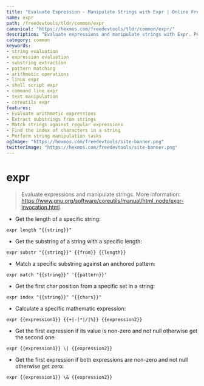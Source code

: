 ```yaml
---
title: "Evaluate Expression - Manipulate Strings with Expr | Online Free DevTools by Hexmos"
name: expr
path: /freedevtools/tldr/common/expr
canonical: "https://hexmos.com/freedevtools/tldr/common/expr/"
description: "Evaluate expressions and manipulate strings with Expr. Perform arithmetic operations, substring extractions, and pattern matching. Free online tool, no registration required."
category: common
keywords:
- string evaluation
- expression evaluation
- substring extraction
- pattern matching
- arithmetic operations
- linux expr
- shell script expr
- command line expr
- text manipulation
- coreutils expr
features:
- Evaluate arithmetic expressions
- Extract substrings from strings
- Match strings against regular expressions
- Find the index of characters in a string
- Perform string manipulation tasks
ogImage: "https://hexmos.com/freedevtools/site-banner.png"
twitterImage: "https://hexmos.com/freedevtools/site-banner.png"
---
```


# expr

> Evaluate expressions and manipulate strings.
> More information: <https://www.gnu.org/software/coreutils/manual/html_node/expr-invocation.html>.

- Get the length of a specific string:

`expr length "{{string}}"`

- Get the substring of a string with a specific length:

`expr substr "{{string}}" {{from}} {{length}}`

- Match a specific substring against an anchored pattern:

`expr match "{{string}}" '{{pattern}}'`

- Get the first char position from a specific set in a string:

`expr index "{{string}}" "{{chars}}"`

- Calculate a specific mathematic expression:

`expr {{expression1}} {{+|-|*|/|%}} {{expression2}}`

- Get the first expression if its value is non-zero and not null otherwise get the second one:

`expr {{expression1}} \| {{expression2}}`

- Get the first expression if both expressions are non-zero and not null otherwise get zero:

`expr {{expression1}} \& {{expression2}}`
